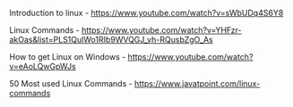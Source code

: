 Introduction to linux - https://www.youtube.com/watch?v=sWbUDq4S6Y8

Linux Commands - https://www.youtube.com/watch?v=YHFzr-akOas&list=PLS1QulWo1RIb9WVQGJ_vh-RQusbZgO_As

How to get Linux on Windows - https://www.youtube.com/watch?v=eAoLQwGpWJs

50 Most used Linux Commands - https://www.javatpoint.com/linux-commands
